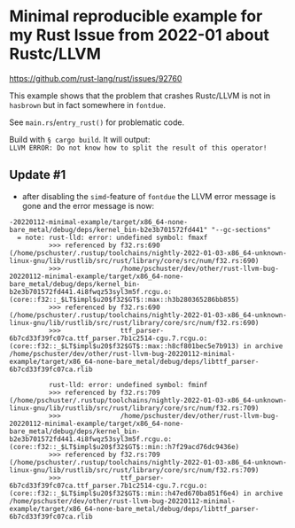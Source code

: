 # Minimal reproducible example for my Rust Issue from 2022-01 about Rustc/LLVM

https://github.com/rust-lang/rust/issues/92760

This example shows that the problem that crashes Rustc/LLVM is not in `hasbrown` but 
in fact somewhere in `fontdue`.

See `main.rs`/`entry_rust()` for problematic code.

Build with `§ cargo build`. It will output: \
`LLVM ERROR: Do not know how to split the result of this operator!`

## Update #1
- after disabling the `simd`-feature of `fontdue` the LLVM error message is gone
  and the error message is now:

```text
-20220112-minimal-example/target/x86_64-none-bare_metal/debug/deps/kernel_bin-b2e3b701572fd441" "--gc-sections"
  = note: rust-lld: error: undefined symbol: fmaxf
          >>> referenced by f32.rs:690 (/home/pschuster/.rustup/toolchains/nightly-2022-01-03-x86_64-unknown-linux-gnu/lib/rustlib/src/rust/library/core/src/num/f32.rs:690)
          >>>               /home/pschuster/dev/other/rust-llvm-bug-20220112-minimal-example/target/x86_64-none-bare_metal/debug/deps/kernel_bin-b2e3b701572fd441.4i8fwqz53syl3m5f.rcgu.o:(core::f32::_$LT$impl$u20$f32$GT$::max::h3b280365286bb855)
          >>> referenced by f32.rs:690 (/home/pschuster/.rustup/toolchains/nightly-2022-01-03-x86_64-unknown-linux-gnu/lib/rustlib/src/rust/library/core/src/num/f32.rs:690)
          >>>               ttf_parser-6b7cd33f39fc07ca.ttf_parser.7b1c2514-cgu.7.rcgu.o:(core::f32::_$LT$impl$u20$f32$GT$::max::h8cf801bec5e7b913) in archive /home/pschuster/dev/other/rust-llvm-bug-20220112-minimal-example/target/x86_64-none-bare_metal/debug/deps/libttf_parser-6b7cd33f39fc07ca.rlib
          
          rust-lld: error: undefined symbol: fminf
          >>> referenced by f32.rs:709 (/home/pschuster/.rustup/toolchains/nightly-2022-01-03-x86_64-unknown-linux-gnu/lib/rustlib/src/rust/library/core/src/num/f32.rs:709)
          >>>               /home/pschuster/dev/other/rust-llvm-bug-20220112-minimal-example/target/x86_64-none-bare_metal/debug/deps/kernel_bin-b2e3b701572fd441.4i8fwqz53syl3m5f.rcgu.o:(core::f32::_$LT$impl$u20$f32$GT$::min::h7f29acd76dc9436e)
          >>> referenced by f32.rs:709 (/home/pschuster/.rustup/toolchains/nightly-2022-01-03-x86_64-unknown-linux-gnu/lib/rustlib/src/rust/library/core/src/num/f32.rs:709)
          >>>               ttf_parser-6b7cd33f39fc07ca.ttf_parser.7b1c2514-cgu.7.rcgu.o:(core::f32::_$LT$impl$u20$f32$GT$::min::h47ed670ba851f6e4) in archive /home/pschuster/dev/other/rust-llvm-bug-20220112-minimal-example/target/x86_64-none-bare_metal/debug/deps/libttf_parser-6b7cd33f39fc07ca.rlib

```